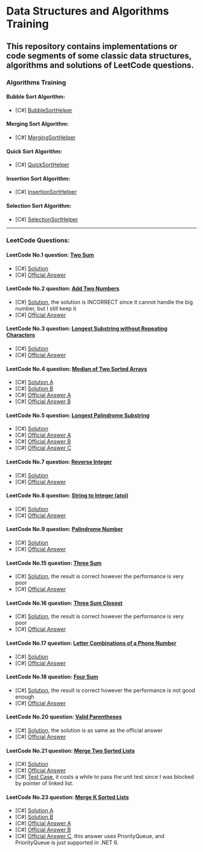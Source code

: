 # Data Structures and Algorithms Training
## This repository contains implementations or code segments of some classic data structures, algorithms and solutions of LeetCode questions.

### Algorithms Training
#### Bubble Sort Algorithm:
* [C#] [BubbleSortHelper](csharpsrc/Algorithms/SortingHelpers/BubbleSortHelper.cs)

#### Merging Sort Algorithm:
* [C#] [MergingSortHelper](csharpsrc/Algorithms/SortingHelpers/MergingSortHelper.cs)

#### Quick Sort Algorithm:
* [C#] [QuickSortHelper](csharpsrc/Algorithms/SortingHelpers/QuickSortHelper.cs)

#### Insertion Sort Algorithm:
* [C#] [InsertionSortHelper](csharpsrc/Algorithms/SortingHelpers/InsertionSortHelper.cs)

#### Selection Sort Algorithm:
* [C#] [SelectionSortHelper](csharpsrc/Algorithms/SortingHelpers/SelectionSortHelper.cs)

***

### LeetCode Questions:
#### LeetCode No.1 question: [Two Sum](leetcode/questions/Question1.md) 
* [C#] [Solution](csharpsrc/Questions/LeetCode/No1.TwoSum/Solution.cs)
* [C#] [Official Answer](csharpsrc/Questions/LeetCode/No1.TwoSum/OfficialAnswer.cs)

#### LeetCode No.2 question: [Add Two Numbers](leetcode/questions/Question2.md)
* [C#] [Solution](csharpsrc/Questions/LeetCode/No2.AddTwoNumbers/Solution.cs), the solution is INCORRECT since it cannot handle the big number, but I still keep it
* [C#] [Official Answer](csharpsrc/Questions/LeetCode/No2.AddTwoNumbers/OfficialAnswer.cs)

#### LeetCode No.3 question: [Longest Substring without Repeating Characters](leetcode/questions/Question3.md)
* [C#] [Solution](csharpsrc/Questions/LeetCode/No3.LongestSubstringWithoutRepeatingCharacters/Solution.cs)
* [C#] [Official Answer](csharpsrc/Questions/LeetCode/No3.LongestSubstringWithoutRepeatingCharacters/OfficialAnswer.cs) 

#### LeetCode No.4 question: [Median of Two Sorted Arrays](leetcode/questions/Question4.md)
* [C#] [Solution A](csharpsrc/Questions/LeetCode/No4.MedianOfTwoSortedArrays/SolutionA.cs)
* [C#] [Solution B](csharpsrc/Questions/LeetCode/No4.MedianOfTwoSortedArrays/SolutionB.cs)
* [C#] [Official Answer A](csharpsrc/Questions/LeetCode/No4.MedianOfTwoSortedArrays/OfficialAnswerA.cs)
* [C#] [Official Answer B](csharpsrc/Questions/LeetCode/No4.MedianOfTwoSortedArrays/OfficialAnswerB.cs)

#### LeetCode No.5 question: [Longest Palindrome Substring](leetcode/questions/Question5.md)
* [C#] [Solution](csharpsrc/Questions/LeetCode/No5.LongestPalindromicSubstring/Solution.cs)
* [C#] [Official Answer A](csharpsrc/Questions/LeetCode/No5.LongestPalindromicSubstring/OfficialAnswerA.cs)
* [C#] [Official Answer B](csharpsrc/Questions/LeetCode/No5.LongestPalindromicSubstring/OfficialAnswerB.cs)
* [C#] [Official Answer C](csharpsrc/Questions/LeetCode/No5.LongestPalindromicSubstring/OfficialAnswerC.cs)

#### LeetCode No.7 question: [Reverse Integer](leetcode/questions/Question7.md)
* [C#] [Solution](csharpsrc/Questions/LeetCode/No7.ReverseInteger/Solution.cs)
* [C#] [Official Answer](csharpsrc/Questions/LeetCode/No7.ReverseInteger/OfficialAnswer.cs)

#### LeetCode No.8 question: [String to Integer (atoi)](leetcode/questions/Question8.md)
* [C#] [Solution](csharpsrc/Questions/LeetCode/No8.StringToInteger.Atoi/Solution.cs)
* [C#] [Official Answer](csharpsrc/Questions/LeetCode/No8.StringToInteger.Atoi/OfficialAnswer.cs)

#### LeetCode No.9 question: [Palindrome Number](leetcode/questions/Question9.md)
* [C#] [Solution](csharpsrc/Questions/LeetCode/No9.PalindromeNumber/Solution.cs)
* [C#] [Official Answer](csharpsrc/Questions/LeetCode/No9.PalindromeNumber/OfficialAnswer.cs)

#### LeetCode No.15 question: [Three Sum](leetcode/questions/Question15.md)
* [C#] [Solution](csharpsrc/Questions//LeetCode/No15.ThreeSum/Solution.cs), the result is correct however the performance is very poor
* [C#] [Official Answer](csharpsrc/Questions/LeetCode/No15.ThreeSum/OfficialAnswer.cs)

#### LeetCode No.16 question: [Three Sum Closest](leetcode/questions/Question16.md)
* [C#] [Solution](csharpsrc/Questions/LeetCode/No16.ThreeSumClosest/Solution.cs), the result is correct however the performance is very poor
* [C#] [Official Answer](csharpsrc/Questions/LeetCode/No16.ThreeSumClosest/OfficialAnswer.cs)

#### LeetCode No.17 question: [Letter Combinations of a Phone Number](leetcode/questions/Question17.md)
* [C#] [Solution](csharpsrc/Questions/LeetCode/No17.LetterCombinationsOfAPhoneNumber/Solution.cs)
* [C#] [Official Answer](csharpsrc/Questions/LeetCode/No17.LetterCombinationsOfAPhoneNumber/OfficialAnswer.cs)

#### LeetCode No.18 question: [Four Sum](leetcode/questions/Question18.md)
* [C#] [Solution](csharpsrc/Questions/LeetCode/No18.FourSum/Solution.cs), the result is correct however the performance is not good enough
* [C#] [Official Answer](csharpsrc/Questions/LeetCode/No18.FourSum/OfficialAnswer.cs)

#### LeetCode No.20 question: [Valid Parentheses](leetcode/questions/Question20.md)
* [C#] [Solution](csharpsrc/Questions/LeetCode/No20.ValidParentheses/Solution.cs), the solution is as same as the official answer
* [C#] [Official Answer](csharpsrc/Questions/LeetCode/No20.ValidParentheses/OfficialAnswer.cs)

#### LeetCode No.21 question: [Merge Two Sorted Lists](leetcode/questions/Question21.md)
* [C#] [Solution](csharpsrc/Questions/LeetCode/No21.MergeTwoSortedLists/Solution.cs)
* [C#] [Official Answer](csharpsrc/Questions/LeetCode/No21.MergeTwoSortedLists/OfficialAnswer.cs)
* [C#] [Test Case](csharpsrc/Tests/LeetCodeCases/No21.MergeTwoSortedLists/TestCase.cs), it costs a while to pass the unit test since I was blocked by pointer of linked list.

#### LeetCode No.23 question: [Merge K Sorted Lists](leetcode/questions/Question23.md)
* [C#] [Solution A](csharpsrc/Questions/LeetCode/No23.MergeKSortedLists/SolutionA.cs)
* [C#] [Solution B](csharpsrc/Questions/LeetCode/No23.MergeKSortedLists/SolutionB.cs)
* [C#] [Official Answer A](csharpsrc/Questions/LeetCode/No23.MergeKSortedLists/OfficialAnswerA.cs)
* [C#] [Official Answer B](csharpsrc/Questions/LeetCode/No23.MergeKSortedLists/OfficialAnswerB.cs)
* [C#] [Official Answer C](csharpsrc/Questions/LeetCode/No23.MergeKSortedLists/OfficialAnswerC.cs), this answer uses PriorityQueue, and PriorityQueue is just supported in .NET 6.